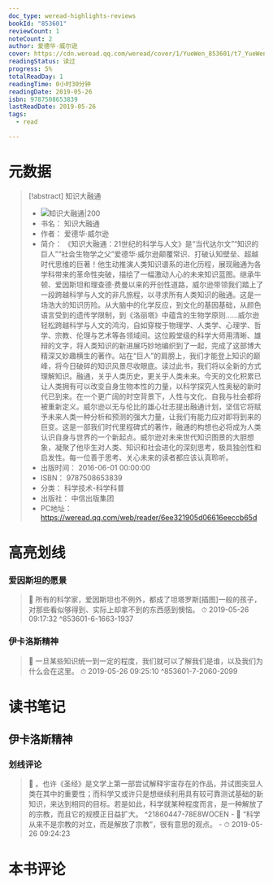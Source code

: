 ```yaml
---
doc_type: weread-highlights-reviews
bookId: "853601"
reviewCount: 1
noteCount: 2
author: 爱德华·威尔逊
cover: https://cdn.weread.qq.com/weread/cover/1/YueWen_853601/t7_YueWen_853601.jpg
readingStatus: 读过
progress: 5%
totalReadDay: 1
readingTime: 0小时30分钟
readingDate: 2019-05-26
isbn: 9787508653839
lastReadDate: 2019-05-26
tags:
  - read

---
```

# 元数据
> [!abstract] 知识大融通
> - ![ 知识大融通|200](https://cdn.weread.qq.com/weread/cover/1/YueWen_853601/t7_YueWen_853601.jpg)
> - 书名： 知识大融通
> - 作者： 爱德华·威尔逊
> - 简介： 《知识大融通：21世纪的科学与人文》是“当代达尔文”“知识的巨人”“社会生物学之父”爱德华·威尔逊颠覆常识、打破认知壁垒、超越时代思维的巨著！他生动推演人类知识谱系的进化历程，展现融通为各学科带来的革命性突破，描绘了一幅激动人心的未来知识蓝图。继承牛顿、爱因斯坦和理查德·费曼以来的开创性道路，威尔逊带领我们踏上了一段跨越科学与人文的非凡旅程，以寻求所有人类知识的融通。这是一场浩大的知识历险。从大脑中的化学反应，到文化的基因基础，从颜色语言受到的遗传学限制，到《洛丽塔》中蕴含的生物学原则……威尔逊轻松跨越科学与人文的鸿沟，自如穿梭于物理学、人类学、心理学、哲学、宗教、伦理与艺术等各领域间。这位殿堂级的科学大师用清晰、雄辩的文字，将人类知识的新进展巧妙地编织到了一起，完成了这部博大精深又妙趣横生的著作。站在“巨人”的肩膀上，我们才能登上知识的巅峰，将今日破碎的知识风景尽收眼底。读过此书，我们将以全新的方式理解知识。融通，关乎人类历史，更关乎人类未来。今天的文化积累已让人类拥有可以改变自身生物本性的力量，以科学探究人性奥秘的新时代已到来。在一个更广阔的时空背景下，人性与文化、自我与社会都将被重新定义。威尔逊以无与伦比的雄心壮志提出融通计划，坚信它将赋予未来人类一种分析和预测的强大力量，让我们有能力应对即将到来的巨变。这是一部我们时代里程碑式的著作，融通的构想也必将成为人类认识自身与世界的一个新起点。威尔逊对未来世代知识图景的大胆想象，凝聚了他毕生对人类、知识和社会进化的深刻思考，极具独创性和启发性。每一位善于思考、关心未来的读者都应该认真聆听。
> - 出版时间： 2016-06-01 00:00:00
> - ISBN： 9787508653839
> - 分类： 科学技术-科学科普
> - 出版社： 中信出版集团
> - PC地址：https://weread.qq.com/web/reader/6ee321905d06616eeccb65d

# 高亮划线

### 爱因斯坦的愿景

> 📌 所有的科学家，爱因斯坦也不例外，都成了坦塔罗斯[插图]一般的孩子，对那些看似够得到、实际上却拿不到的东西感到懊恼。 
> ⏱ 2019-05-26 09:17:32 ^853601-6-1663-1937

### 伊卡洛斯精神

> 📌 一旦某些知识统一到一定的程度，我们就可以了解我们是谁，以及我们为什么会在这里。 
> ⏱ 2019-05-26 09:25:10 ^853601-7-2060-2099

# 读书笔记

## 伊卡洛斯精神

### 划线评论
> 📌 。也许《圣经》是文学上第一部尝试解释宇宙存在的作品，并试图突显人类在其中的重要性；而科学又或许只是想继续利用具有较可靠测试基础的新知识，来达到相同的目标。若是如此，科学就某种程度而言，是一种解放了的宗教，而且它的规模正日益扩大。  ^21860447-78E8WOCEN
    - 💭 “科学从来不是宗教的对立，而是解放了宗教”，很有意思的观点。
    - ⏱ 2019-05-26 09:24:23
   
# 本书评论

